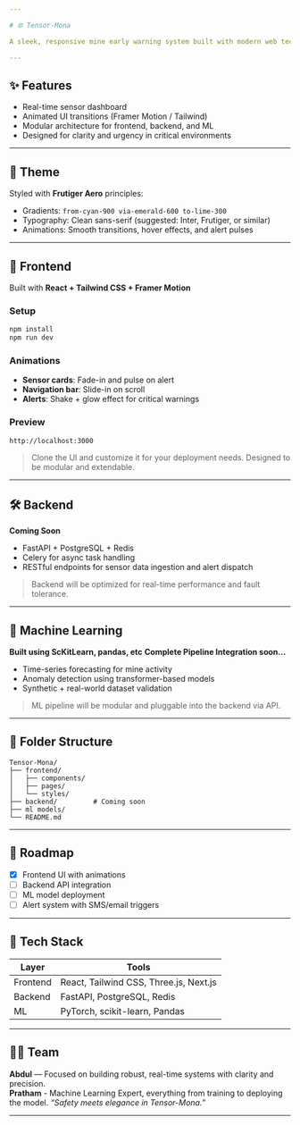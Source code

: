 ```yaml
---

# 🌐 Tensor-Mona

A sleek, responsive mine early warning system built with modern web technologies and a vision for safety, clarity, and speed. Inspired by the **Frutiger Aero** aesthetic—clean gradients, fluid motion, and intuitive design.

---
```


## ✨ Features

- Real-time sensor dashboard
- Animated UI transitions (Framer Motion / Tailwind)
- Modular architecture for frontend, backend, and ML
- Designed for clarity and urgency in critical environments

---

## 🎨 Theme

Styled with **Frutiger Aero** principles:
- Gradients: `from-cyan-900 via-emerald-600 to-lime-300`
- Typography: Clean sans-serif (suggested: Inter, Frutiger, or similar)
- Animations: Smooth transitions, hover effects, and alert pulses

---

## 🚀 Frontend

Built with **React + Tailwind CSS + Framer Motion**

### Setup

```bash
npm install
npm run dev
```

### Animations

- **Sensor cards**: Fade-in and pulse on alert
- **Navigation bar**: Slide-in on scroll
- **Alerts**: Shake + glow effect for critical warnings

### Preview

```bash
http://localhost:3000
```

> Clone the UI and customize it for your deployment needs. Designed to be modular and extendable.

---

## 🛠️ Backend

**Coming Soon**

- FastAPI + PostgreSQL + Redis
- Celery for async task handling
- RESTful endpoints for sensor data ingestion and alert dispatch

> Backend will be optimized for real-time performance and fault tolerance.

---

## 🧠 Machine Learning

**Built using ScKitLearn, pandas, etc**
**Complete Pipeline Integration soon...**
- Time-series forecasting for mine activity
- Anomaly detection using transformer-based models
- Synthetic + real-world dataset validation

> ML pipeline will be modular and pluggable into the backend via API.

---

## 📁 Folder Structure

```
Tensor-Mona/
├── frontend/
│   ├── components/
│   ├── pages/
│   └── styles/
├── backend/         # Coming soon
├── ml models/              
└── README.md
```

---

## 📌 Roadmap

- [x] Frontend UI with animations
- [ ] Backend API integration
- [ ] ML model deployment
- [ ] Alert system with SMS/email triggers

---

## 🧪 Tech Stack

| Layer      | Tools                              |
|------------|-------------------------------------|
| Frontend   | React, Tailwind CSS, Three.js, Next.js |
| Backend    | FastAPI, PostgreSQL, Redis         |
| ML         | PyTorch, scikit-learn, Pandas      |

---

## 🧑‍💻 Team

**Abdul** — Focused on building robust, real-time systems with clarity and precision.  
**Pratham** - Machine Learning Expert, everything from training to deploying the model.
_“Safety meets elegance in Tensor-Mona.”_

---
